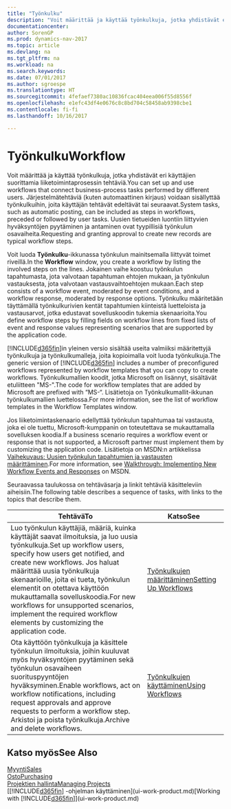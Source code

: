 ```yaml
---
title: "Työnkulku"
description: "Voit määrittää ja käyttää työnkulkuja, jotka yhdistävät eri käyttäjien suorittamia liiketoimintaprosessin tehtäviä. Järjestelmätehtäviä (kuten automaattinen kirjaus) voidaan sisällyttää työnkulkuihin, joita käyttäjän tehtävät edeltävät tai seuraavat. Uusien tietueiden luontiin liittyvien hyväksyntöjen pyytäminen ja antaminen ovat tyypillisiä työnkulun osavaiheita."
documentationcenter: 
author: SorenGP
ms.prod: dynamics-nav-2017
ms.topic: article
ms.devlang: na
ms.tgt_pltfrm: na
ms.workload: na
ms.search.keywords: 
ms.date: 07/01/2017
ms.author: sgroespe
ms.translationtype: HT
ms.sourcegitcommit: 4fefaef7380ac10836fcac404eea006f55d8556f
ms.openlocfilehash: e1efc43df4e0676c8c8bd704c58458ab9398cbe1
ms.contentlocale: fi-fi
ms.lasthandoff: 10/16/2017

---
```

# <a name="workflow"></a><span data-ttu-id="1865e-105">Työnkulku</span><span class="sxs-lookup"><span data-stu-id="1865e-105">Workflow</span></span>
<span data-ttu-id="1865e-106">Voit määrittää ja käyttää työnkulkuja, jotka yhdistävät eri käyttäjien suorittamia liiketoimintaprosessin tehtäviä.</span><span class="sxs-lookup"><span data-stu-id="1865e-106">You can set up and use workflows that connect business-process tasks performed by different users.</span></span> <span data-ttu-id="1865e-107">Järjestelmätehtäviä (kuten automaattinen kirjaus) voidaan sisällyttää työnkulkuihin, joita käyttäjän tehtävät edeltävät tai seuraavat.</span><span class="sxs-lookup"><span data-stu-id="1865e-107">System tasks, such as automatic posting, can be included as steps in workflows, preceded or followed by user tasks.</span></span> <span data-ttu-id="1865e-108">Uusien tietueiden luontiin liittyvien hyväksyntöjen pyytäminen ja antaminen ovat tyypillisiä työnkulun osavaiheita.</span><span class="sxs-lookup"><span data-stu-id="1865e-108">Requesting and granting approval to create new records are typical workflow steps.</span></span>  

 <span data-ttu-id="1865e-109">Voit luoda **Työnkulku**-ikkunassa työnkulun mainitsemalla liittyvät toimet riveillä.</span><span class="sxs-lookup"><span data-stu-id="1865e-109">In the **Workflow** window, you create a workflow by listing the involved steps on the lines.</span></span> <span data-ttu-id="1865e-110">Jokainen vaihe koostuu työnkulun tapahtumasta, jota valvotaan tapahtuman ehtojen mukaan, ja työnkulun vastauksesta, jota valvotaan vastausvaihtoehtojen mukaan.</span><span class="sxs-lookup"><span data-stu-id="1865e-110">Each step consists of a workflow event, moderated by event conditions, and a workflow response, moderated by response options.</span></span> <span data-ttu-id="1865e-111">Työnkulku määritetään täyttämällä työnkulkurivien kentät tapahtumien kiinteistä luetteloista ja vastausarvot, jotka edustavat sovelluskoodin tukemia skenaarioita.</span><span class="sxs-lookup"><span data-stu-id="1865e-111">You define workflow steps by filling fields on workflow lines from fixed lists of event and response values representing scenarios that are supported by the application code.</span></span>  

 <span data-ttu-id="1865e-112">[!INCLUDE[d365fin](includes/d365fin_md.md)]in yleinen versio sisältää useita valmiiksi määritettyjä työnkulkuja ja työnkulkumalleja, joita kopioimalla voit luoda työnkulkuja.</span><span class="sxs-lookup"><span data-stu-id="1865e-112">The generic version of [!INCLUDE[d365fin](includes/d365fin_md.md)] includes a number of preconfigured workflows represented by workflow templates that you can copy to create workflows.</span></span> <span data-ttu-id="1865e-113">Työnkulkumallien koodit, jotka Microsoft on lisännyt, sisältävät etuliitteen "MS-".</span><span class="sxs-lookup"><span data-stu-id="1865e-113">The code for workflow templates that are added by Microsoft are prefixed with “MS-“.</span></span> <span data-ttu-id="1865e-114">Lisätietoja on Työnkulkumallit-ikkunan työnkulkumallien luettelossa.</span><span class="sxs-lookup"><span data-stu-id="1865e-114">For more information, see the list of workflow templates in the Workflow Templates window.</span></span>  

 <span data-ttu-id="1865e-115">Jos liiketoimintaskenaario edellyttää työnkulun tapahtumaa tai vastausta, joka ei ole tuettu, Microsoft-kumppanin on toteutettava se mukauttamalla sovelluksen koodia.</span><span class="sxs-lookup"><span data-stu-id="1865e-115">If a business scenario requires a workflow event or response that is not supported, a Microsoft partner must implement them by customizing the application code.</span></span> <span data-ttu-id="1865e-116">Lisätietoja on MSDN:n artikkelissa [Vaihekuvaus: Uusien työnkulun tapahtumien ja vastausten määrittäminen](https://msdn.microsoft.com/en-us/library/mt574349.aspx).</span><span class="sxs-lookup"><span data-stu-id="1865e-116">For more information, see [Walkthrough: Implementing New Workflow Events and Responses](https://msdn.microsoft.com/en-us/library/mt574349.aspx) on MSDN.</span></span>  

 <span data-ttu-id="1865e-117">Seuraavassa taulukossa on tehtäväsarja ja linkit tehtäviä käsitteleviin aiheisiin.</span><span class="sxs-lookup"><span data-stu-id="1865e-117">The following table describes a sequence of tasks, with links to the topics that describe them.</span></span>  

|<span data-ttu-id="1865e-118">**Tehtävä**</span><span class="sxs-lookup"><span data-stu-id="1865e-118">**To**</span></span>|<span data-ttu-id="1865e-119">**Katso**</span><span class="sxs-lookup"><span data-stu-id="1865e-119">**See**</span></span>|  
|------------|-------------|  
|<span data-ttu-id="1865e-120">Luo työnkulun käyttäjiä, määriä, kuinka käyttäjät saavat ilmoituksia, ja luo uusia työnkulkuja.</span><span class="sxs-lookup"><span data-stu-id="1865e-120">Set up workflow users, specify how users get notified, and create new workflows.</span></span> <span data-ttu-id="1865e-121">Jos haluat määrittää uusia työnkulkuja skenaarioille, joita ei tueta, työnkulun elementit on otettava käyttöön mukauttamalla sovelluskoodia.</span><span class="sxs-lookup"><span data-stu-id="1865e-121">For new workflows for unsupported scenarios, implement the required workflow elements by customizing the application code.</span></span>|[<span data-ttu-id="1865e-122">Työnkulkujen määrittäminen</span><span class="sxs-lookup"><span data-stu-id="1865e-122">Setting Up Workflows</span></span>](across-set-up-workflows.md)|  
|<span data-ttu-id="1865e-123">Ota käyttöön työnkulkuja ja käsittele työnkulun ilmoituksia, joihin kuuluvat myös hyväksyntöjen pyytäminen sekä työnkulun osavaiheen suorituspyyntöjen hyväksyminen.</span><span class="sxs-lookup"><span data-stu-id="1865e-123">Enable workflows, act on workflow notifications, including request approvals and approve requests to perform a workflow step.</span></span> <span data-ttu-id="1865e-124">Arkistoi ja poista työnkulkuja.</span><span class="sxs-lookup"><span data-stu-id="1865e-124">Archive and delete workflows.</span></span>|[<span data-ttu-id="1865e-125">Työnkulkujen käyttäminen</span><span class="sxs-lookup"><span data-stu-id="1865e-125">Using Workflows</span></span>](across-use-workflows.md)|  

## <a name="see-also"></a><span data-ttu-id="1865e-126">Katso myös</span><span class="sxs-lookup"><span data-stu-id="1865e-126">See Also</span></span>  
[<span data-ttu-id="1865e-127">Myynti</span><span class="sxs-lookup"><span data-stu-id="1865e-127">Sales</span></span>](sales-manage-sales.md)  
[<span data-ttu-id="1865e-128">Osto</span><span class="sxs-lookup"><span data-stu-id="1865e-128">Purchasing</span></span>](purchasing-manage-purchasing.md)  
[<span data-ttu-id="1865e-129">Projektien hallinta</span><span class="sxs-lookup"><span data-stu-id="1865e-129">Managing Projects</span></span>](projects-manage-projects.md)  
<span data-ttu-id="1865e-130">[[!INCLUDE[d365fin](includes/d365fin_md.md)] -ohjelman käyttäminen](ui-work-product.md)</span><span class="sxs-lookup"><span data-stu-id="1865e-130">[Working with [!INCLUDE[d365fin](includes/d365fin_md.md)]](ui-work-product.md)</span></span>

